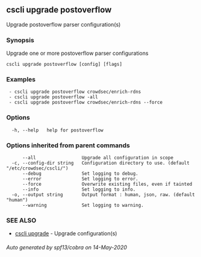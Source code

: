 ## cscli upgrade postoverflow

Upgrade postoverflow parser configuration(s)

### Synopsis

Upgrade one or more postoverflow parser configurations

```
cscli upgrade postoverflow [config] [flags]
```

### Examples

```
 - cscli upgrade postoverflow crowdsec/enrich-rdns  
 - cscli upgrade postoverflow -all  
 - cscli upgrade postoverflow crowdsec/enrich-rdns --force
```

### Options

```
  -h, --help   help for postoverflow
```

### Options inherited from parent commands

```
      --all                 Upgrade all configuration in scope
  -c, --config-dir string   Configuration directory to use. (default "/etc/crowdsec/cscli/")
      --debug               Set logging to debug.
      --error               Set logging to error.
      --force               Overwrite existing files, even if tainted
      --info                Set logging to info.
  -o, --output string       Output format : human, json, raw. (default "human")
      --warning             Set logging to warning.
```

### SEE ALSO

* [cscli upgrade](cscli_upgrade.md)	 - Upgrade configuration(s)

###### Auto generated by spf13/cobra on 14-May-2020
